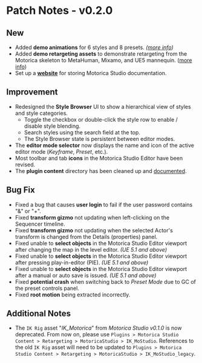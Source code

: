 # Patch Notes - v0.2.0
## New
- Added **demo animations** for 6 styles and 8 presets. *([more info](../../user-guide/included-assets/#animations))*
- Added **demo retargeting assets** to demonstrate retargeting from the Motorica skeleton to MetaHuman, Mixamo, and UE5 mannequin. ([more info](../../user-guide/retargeting/#assets))
- Set up a [**website**](https://motoricaai.github.io/MoStudioDocs/) for storing Motorica Studio documentation.

## Improvement
- Redesigned the **Style Browser** UI to show a hierarchical view of styles and style categories.
    - Toggle the checkbox or double-click the style row to enable / disable style blending.
    - Search styles using the search field at the top.
    - The Style Browser state is persistent between editor modes.
- The **editor mode selector** now displays the name and icon of the active editor mode (*Keyframe*, *Preset*, etc.).
- Most toolbar and tab **icons** in the Motorica Studio Editor have been revised.
- The **plugin content** directory has been cleaned up and [documented](../../user-guide/included-assets/).

## Bug Fix
- Fixed a bug that causes **user login** to fail if the user password contains "&" or "+".
- Fixed **transform gizmo** not updating when left-clicking on the Sequencer timeline.
- Fixed **transform gizmo** not updating when the selected Actor's transform is changed from the Details (properties) panel.
- Fixed unable to **select objects** in the Motorica Studio Editor viewport after changing the map in the level editor. *(UE 5.1 and above)*
- Fixed unable to **select objects** in the Motorica Studio Editor viewport after pressing play-in-editor (PIE). *(UE 5.1 and above)*
- Fixed unable to **select objects** in the Motorica Studio Editor viewport after a manual or auto save is issued. *(UE 5.1 and above)*
- Fixed **potential crash** when switching back to *Preset Mode* due to GC of the preset controls panel.
- Fixed **root motion** being extracted incorrectly.

## Additional Notes
- The `IK Rig` asset "*IK_Motorica*" from *Motorica Studio v0.1.0* is now deprecated. From now on, please use `Plugins > Motorica Studio Content > Retargeting > MotoricaStudio > IK_MoStudio`. References to the old `IK Rig` asset will need to be updated to `Plugins > Motorica Studio Content > Retargeting > MotoricaStudio > IK_MoStudio_legacy`.
